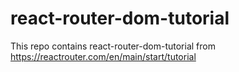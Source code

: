 # react-router-dom-tutorial
This repo contains react-router-dom-tutorial from https://reactrouter.com/en/main/start/tutorial
